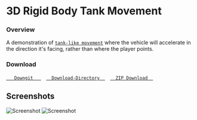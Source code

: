 # 3D Rigid Body Tank Movement

### Overview

A demonstration of [`tank-like movement`](https://godotengine.org/qa/110889/cannot-get-tank-control-system-to-work) where the vehicle will accelerate in the direction it's facing, rather than where the player points.


### Download
[`   Downgit   `](https://downgit.github.io/#/home?url=https://github.com/Yuminous/Godot-Shorts/tree/main/3.3%20%E2%86%92%20Rigid%20Tank%20Movement) [`  Download-Directory  `](https://download-directory.github.io/?url=https%3A%2F%2Fgithub.com%2FYuminous%2FGodot-Shorts%2Ftree%2Fmain%2F3.3%2520%25E2%2586%2592%2520Rigid%2520Tank%2520Movement) [`  ZIP Download  `](https://github.com/Yuminous/Godot-Shorts/raw/main/ZIP/3.3-RigidTankMovement.zip)
## Screenshots

![Screenshot](Screenshots/scrn-1.gif)
![Screenshot](Screenshots/scrn-2.jpg)
